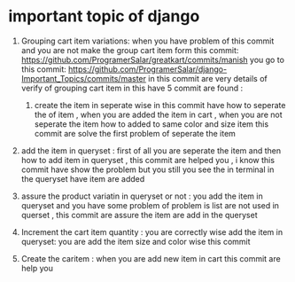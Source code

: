 # important topic of django

1. Grouping cart item variations:
   when you have problem of this commit and you are not make the group cart item form this commit: https://github.com/ProgramerSalar/greatkart/commits/manish
   you go to this commit: https://github.com/ProgramerSalar/django-Important_Topics/commits/master
   in this commit are very details of verify of grouping cart item
   in this have 5 commit are found :





   1. create the item in seperate wise
      in this commit have how to seperate the of item , when you are added the item in cart , when you are not seperate the item how to added to same color and size item
     this commit are solve the first problem of seperate the item

  3. add the item in queryset :
      first of all you are seperate the item and then how to add item in queryset , this commit are helped you , i know this commit have show the problem but you still
     you see the in terminal in the queryset have item are added


  4. assure the product variatin in queryset or not :
     you add the item in queryset and you have some problem of problem is list are not used in querset , this commit are assure the item are add in the queryset

  5. Increment the cart item quantity :
     you are correctly wise add the item in queryset:
     you are add the item size and color wise this commit

  6. Create the caritem :
     when you are add new item in cart this commit are help you


     
